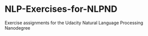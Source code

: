 # NLP-Exercises-for-NLPND
Exercise assignments for the Udacity Natural Language Processing Nanodegree

